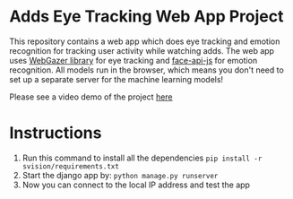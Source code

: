 # Adds Eye Tracking Web App Project
This repository contains a web app which does eye tracking and emotion recognition for tracking user activity while watching adds.
The web app uses [WebGazer library](https://webgazer.cs.brown.edu/) for eye tracking and [face-api-js](https://github.com/justadudewhohacks/face-api.js/) for emotion recognition. All models run in the browser, which means you don't need to set up a separate server for the machine learning models!

Please see a video demo of the project [here](https://youtu.be/ukN6yciBask)

# Instructions

 1. Run this command to install all the dependencies `pip install -r svision/requirements.txt`
 2. Start the django app by:  `python manage.py runserver`
 3. Now you can connect to the local IP address and test the app
